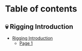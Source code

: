 # Table of contents

## 💀 Rigging Introduction

* [Rigging Introduction](README.md)
  * [Page 1](rigging-introduction/readme/page-1.md)

